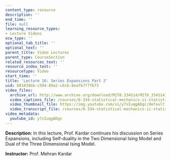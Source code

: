 ```yaml
---
content_type: resource
description: ''
end_time: ''
file: null
learning_resource_types:
- Lecture Videos
ocw_type: ''
optional_tab_title: ''
optional_text: ''
parent_title: Video Lectures
parent_type: CourseSection
related_resources_text: ''
resource_index_text: ''
resourcetype: Video
start_time: ''
title: 'Lecture 16: Series Expansions Part 2'
uid: 881034bb-c504-89a2-c6cb-8eafb7f7f673
video_files:
  archive_url: http://www.archive.org/download/MIT8.334S14/MIT8_334S14_lec16_300k.mp4
  video_captions_file: /courses/8-334-statistical-mechanics-ii-statistical-physics-of-fields-spring-2014/3a1468e27e8153ad88e6d74beb7559f5_y7sIuqgADgc.vtt
  video_thumbnail_file: https://img.youtube.com/vi/y7sIuqgADgc/default.jpg
  video_transcript_file: /courses/8-334-statistical-mechanics-ii-statistical-physics-of-fields-spring-2014/dc93460113fb65c09d12c9911f199ab6_y7sIuqgADgc.pdf
video_metadata:
  youtube_id: y7sIuqgADgc
---
```


**Description:** In this lecture, Prof. Kardar continues his discussion on Series Expansions, including Self-duality in the Two Dimensional Ising Model and Dual of the Three Dimensional Ising Model.

**Instructor:** Prof. Mehran Kardar



